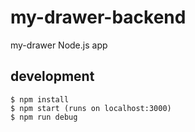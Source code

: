 # my-drawer-backend
 my-drawer Node.js app

## development

    $ npm install
    $ npm start (runs on localhost:3000)
    $ npm run debug